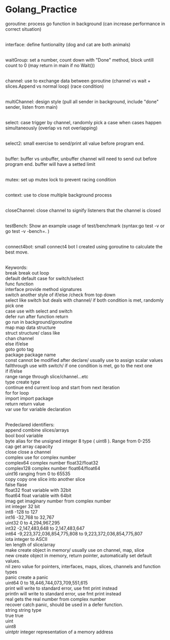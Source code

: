 # Golang_Practice

goroutine: process go function in background (can increase performance in correct situation) </br></br>

interface: define funtionality (dog and cat are both animals) </br> </br>

waitGroup: set a number, count down with "Done" method, block untill count to 0 (may return in main if no Wait()) </br></br>

channel: use to exchange data between goroutine (channel vs wait + slices.Append vs normal loop) (race condition) </br></br>

multiChannel: design style (pull all sender in background, include "done" sender, listen from main) </br></br>

select: case trigger by channel, randomly pick a case when cases happen simultaneously (overlap vs not overlapping)</br></br>

select2: small exercise to send/print all value before program end. </br></br>

buffer: buffer vs unbuffer, unbuffer channel will need to send out before program end. buffer will have a setted limit</br></br>

mutex: set up mutex lock to prevent racing condition </br></br>

context: use to close multiple background process </br></br>

closeChannel: close channel to signify listeners that the channel is closed </br></br>

testBench: Show an example usage of test/benchmark (syntax:go test -v or go test -v -bench=. )</br></br>

connect4bot: small connect4 bot I created using goroutine to calculate the best move. </br></br>

Keywords:</br>
break        break out loop</br>
default      default case for switch/select</br>
func         function</br>
interface    provide method signatures</br>
switch 	     another style of if/else  /check from top down</br>
select	     like switch but deals with channel/ if both condition is met, randomly pick one</br>
case         use with select and switch</br>
defer        run after function return</br>
go           run in background/goroutine</br>
map          map data structure</br>
struct       structure/ class like</br>
chan         channel</br>
else         if/else</br>
goto         goto tag</br>
package      package name</br>
const        cannot be modified after declare/ usually use to assign scalar values</br>
fallthrough  use with switch/ if one condition is met, go to the next one</br>
if           if/else</br>
range        range through slice/channel...etc</br>
type 	     create type</br>
continue     end current loop and start from next iteration</br>
for          for loop</br>
import       import package</br>
return       return value</br>
var	         use for variable declaration</br></br>

Predeclared identifiers:</br>
append	     combine slices/arrays</br>
bool	     bool variable</br>
byte		 alias for the unsigned integer 8 type ( uint8 ). Range from 0-255</br>
cap		     get array capacity</br>
close		 close a channel</br>
complex	     use for complex number</br>
complex64	 complex number float32/float32</br>
complex128	 complex number float64/float64</br>
uint16		 ranging from 0 to 65535</br>
copy		 copy one slice into another slice</br>
false		 flase</br>
float32		 float variable with 32bit </br>
float64		 float variable with 64bit </br>
imag		 get imaginary number from complex number</br>
int		     integer 32 bit</br>
int8		 -128 to 127</br>
int16		 -32,768 to 32,767</br>
uint32		 0 to 4,294,967,295</br>
int32		 -2,147,483,648 to 2,147,483,647</br>
int64		 -9,223,372,036,854,775,808 to 9,223,372,036,854,775,807</br>
iota		 integer to ASCII</br>
len		     length of slice/array</br>
make		 create object in memory/ usually use on channel, map, slice</br>
new		     create object in memory, return pointer, automatically set default values.</br>
nil		     zero value for pointers, interfaces, maps, slices, channels and function types</br>
panic		 create a panic</br>
uint64		 0 to 18,446,744,073,709,551,615</br>
print		 will write to standard error, use fmt print instead</br>
println		 will write to standard error, use fmt print instead</br>
real		 gets the real number from complex number</br>
recover	     catch panic, should be used in a defer function.</br>
string		 string type</br>
true		 true</br>
uint		 </br>
uint8        </br>
uintptr		 integer representation of a memory address</br>

